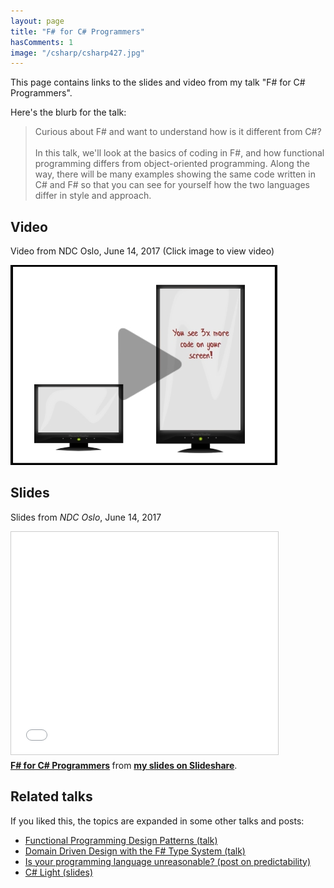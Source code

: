 ```yaml
---
layout: page
title: "F# for C# Programmers"
hasComments: 1
image: "/csharp/csharp427.jpg"
---
```


This page contains links to the slides and video from my talk "F# for C# Programmers". 


Here's the blurb for the talk:

> Curious about F# and want to understand how is it different from C#? 
> <br><br>
> In this talk, we'll look at the basics of coding in F#, and how functional programming differs from object-oriented programming.
> Along the way, there will be many examples showing the same code written in C# and F# so that you can see for yourself how the two languages differ in style and approach.

## Video

Video from NDC Oslo, June 14, 2017 (Click image to view video) 

[![Video from NDC Oslo, June 14, 2017](csharp427.jpg)](https://goo.gl/LdQNGD)

## Slides 

Slides from *NDC Oslo*, June 14, 2017

<iframe src="//www.slideshare.net/slideshow/embed_code/key/eSKkS0b7UDpJlX" width="427" height="356" frameborder="0" marginwidth="0" marginheight="0" scrolling="no" style="border:1px solid #CCC; border-width:1px; margin-bottom:5px; max-width: 100%;" allowfullscreen> </iframe> 

<div style="margin-bottom:5px">
<strong> <a href="//www.slideshare.net/ScottWlaschin/f-for-c-programmers" title="F# for C# Programmers" target="_blank">F# for C# Programmers</a> </strong> from <strong><a href="http://www.slideshare.net/ScottWlaschin" target="_blank">my slides on Slideshare</a></strong>.
</div>

## Related talks

If you liked this, the topics are expanded in some other talks and posts:

* [Functional Programming Design Patterns (talk)](/fppatterns/)
* [Domain Driven Design with the F# Type System (talk)](/ddd/)
* [Is your programming language unreasonable? (post on predictability)](/posts/is-your-language-unreasonable/)
* [C# Light (slides)](https://www.slideshare.net/ScottWlaschin/c-light)


